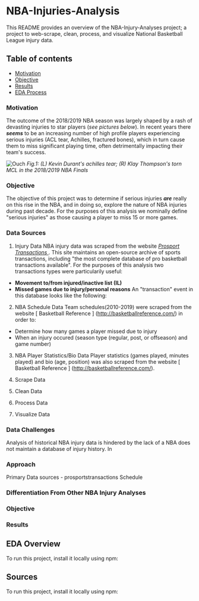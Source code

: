 # NBA-Injuries-Analysis
This README provides an overview of the NBA-Injury-Analyses project; a project to web-scrape, clean, process, and visualize National Basketball League injury data.  

## Table of contents
* [Motivation](#motivation)
* [Objective](#objective)
* [Results](#results)
* [EDA Process](#eda-process)

### Motivation	
The outcome of the 2018/2019 NBA season was largely shaped by a rash of devasting injuries to star players (_see pictures below_). In recent years there **_seems_** to be an increasing number of high profile players experiencing serious injuries (ACL tear, Achilles, fractured bones), which in turn cause them to miss significant playing time, often detrimentally impacting their team's success.

![Ouch](https://github.com/elap733/NBA-Injuries-Analysis/blob/master/references/02_images/injury.png)
*Fig.1: (L) Kevin Durant's achilles tear; (R) Klay Thompson's torn MCL in the 2018/2019 NBA Finals*

### Objective
The objective of this project was to determine if serious injuries **_are_** really on this rise in the NBA, and in doing so, explore the nature of NBA injuries during past decade. For the purposes of this analysis we nominally define "serious injuries" as those causing a player to miss 15 or more games.

### Data Sources
1. Injury Data
NBA injury data was scraped from the website [_Prosport Transactions_ ](http://prosportstransactions.com/). This site maintains an open-source archive of sports transactions, including "the most complete database of pro basketball transactions available". For the purposes of this analysis two transactions types were particularily useful: 
  * **Movement to/from injured/inactive list (IL)**
  * **Missed games due to injury/personal reasons**
  An "transaction" event in this database looks like the following:
  
  
2. NBA Schedule Data
Team schedules(2010-2019) were scraped from the website [ Basketball Reference ] (http://basketballreference.com/) in order to:
  * Determine how many games a player missed due to injury
  * When an injury occured (season type (regular, post, or offseason) and game number)
3. NBA Player Statistics/Bio Data
Player statistics (games played, minutes played) and bio (age, position) was also scraped from the website [ Basketball Reference ] (http://basketballreference.com/).



1. Scrape Data

2. Clean Data
3. Process Data
4. Visualize Data

### Data Challenges

Analysis of historical NBA injury data is hindered by the lack of a NBA does not maintain a database of injury history. In 



### Approach
Primary Data sources - prosportstransactions
Schedule

### Differentiation From Other NBA Injury Analyses




### Objective
### Results
	
## EDA Overview
To run this project, install it locally using npm:

## Sources
To run this project, install it locally using npm:
